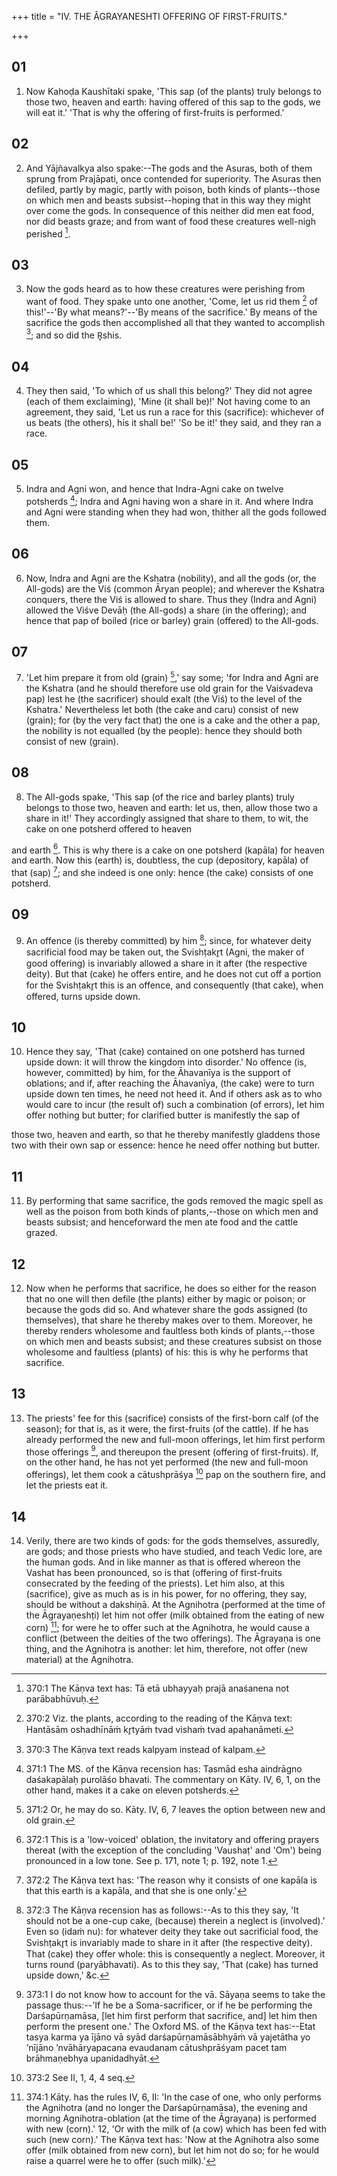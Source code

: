 +++
title = "IV. THE ÂGRAYANESHTI  OFFERING OF FIRST-FRUITS."

+++


## 01
1. Now Kahoḍa Kaushītaki spake, 'This sap (of the plants) truly belongs to those two, heaven and earth: having offered of this sap to the gods, we will eat it.' 'That is why the offering of first-fruits is performed.'

## 02
2. And Yājñavalkya also spake:--The gods and the Asuras, both of them sprung from Prajāpati, once contended for superiority. The Asuras then defiled, partly by magic, partly with poison, both kinds of plants--those on which men and beasts subsist--hoping that in this way they might over come the gods. In consequence of this neither did men eat food, nor did beasts graze; and from want of food these creatures well-nigh perished [^fn_821].

[^fn_821]: 370:1 The Kāṇva text has: Tā etā ubhayyaḥ prajā anaśanena not parābabhūvuḥ.

## 03
3. Now the gods heard as to how these creatures were perishing from want of food. They spake unto one another, 'Come, let us rid them [^fn_822] of this!'--'By what means?'--'By means of the sacrifice.' By means of the sacrifice the gods then accomplished all that they wanted to accomplish [^fn_823]; and so did the R̥shis.

[^fn_822]: 370:2 Viz. the plants, according to the reading of the Kāṇva text: Hantāsām oshadhīnāṁ kr̥tyāṁ tvad vishaṁ tvad apahanāmeti.

[^fn_823]: 370:3 The Kāṇva text reads kalpyam instead of kalpam.

## 04
4. They then said, 'To which of us shall this belong?' They did not agree (each of them exclaiming), 'Mine (it shall be)!' Not having come to an agreement, they said, 'Let us run a race for this (sacrifice): whichever of us beats (the others), his it shall be!' 'So be it!' they said, and they ran a race.

## 05
5. Indra and Agni won, and hence that Indra-Agni cake on twelve potsherds [^fn_824]; Indra and Agni having won a share in it. And where Indra and Agni were standing when they had won, thither all the gods followed them.

[^fn_824]: 371:1 The MS. of the Kāṇva recension has: Tasmād esha aindrāgno daśakapālaḥ purolāśo bhavati. The commentary on Kāty. IV, 6, 1, on the other hand, makes it a cake on eleven potsherds.

## 06
6. Now, Indra and Agni are the Kshatra (nobility), and all the gods (or, the All-gods) are the Viś (common Āryan people); and wherever the Kshatra conquers, there the Viś is allowed to share. Thus they (Indra and Agni) allowed the Viśve Devāḥ (the All-gods) a share (in the offering); and hence that pap of boiled (rice or barley) grain (offered) to the All-gods.

## 07
7. 'Let him prepare it from old (grain) [^fn_825],' say some; 'for Indra and Agni are the Kshatra (and he should therefore use old grain for the Vaiśvadeva pap) lest he (the sacrificer) should exalt (the Viś) to the level of the Kshatra.' Nevertheless let both (the cake and caru) consist of new (grain); for (by the very fact that) the one is a cake and the other a pap, the nobility is not equalled (by the people): hence they should both consist of new (grain).

[^fn_825]: 371:2 Or, he may do so. Kāty. IV, 6, 7 leaves the option between new and old grain.

## 08
8. The All-gods spake, 'This sap (of the rice and barley plants) truly belongs to those two, heaven and earth: let us, then, allow those two a share in it!' They accordingly assigned that share to them, to wit, the cake on one potsherd offered to heaven

and earth [^fn_826]. This is why there is a cake on one potsherd (kapāla) for heaven and earth. Now this (earth) is, doubtless, the cup (depository, kapāla) of that (sap) [^fn_827]; and she indeed is one only: hence (the cake) consists of one potsherd.

[^fn_826]: 372:1 This is a 'low-voiced' oblation, the invitatory and offering prayers thereat (with the exception of the concluding 'Vaushaṭ' and 'Om') being pronounced in a low tone. See p. 171, note 1; p. 192, note 1.

[^fn_827]: 372:2 The Kāṇva text has: 'The reason why it consists of one kapāla is that this earth is a kapāla, and that she is one only.'

## 09
9. An offence (is thereby committed) by him [^fn_828]; since, for whatever deity sacrificial food may be taken out, the Svishṭakr̥t (Agni, the maker of good offering) is invariably allowed a share in it after (the respective deity). But that (cake) he offers entire, and he does not cut off a portion for the Svishṭakr̥t this is an offence, and consequently (that cake), when offered, turns upside down.

[^fn_828]: 372:3 The Kāṇva recension has as follows:--As to this they say, 'It should not be a one-cup cake, (because) therein a neglect is (involved).' Even so (idaṁ nu): for whatever deity they take out sacrificial food, the Svishṭakr̥t is invariably made to share in it after (the respective deity). That (cake) they offer whole: this is consequently a neglect. Moreover, it turns round (paryābhavati). As to this they say, 'That (cake) has turned upside down,' &c.

## 10
10. Hence they say, 'That (cake) contained on one potsherd has turned upside down: it will throw the kingdom into disorder.' No offence (is, however, committed) by him, for the Āhavanīya is the support of oblations; and if, after reaching the Āhavanīya, (the cake) were to turn upside down ten times, he need not heed it. And if others ask as to who would care to incur (the result of) such a combination (of errors), let him offer nothing but butter; for clarified butter is manifestly the sap of

those two, heaven and earth, so that he thereby manifestly gladdens those two with their own sap or essence: hence he need offer nothing but butter.

## 11
11. By performing that same sacrifice, the gods removed the magic spell as well as the poison from both kinds of plants,--those on which men and beasts subsist; and henceforward the men ate food and the cattle grazed.

## 12
12. Now when he performs that sacrifice, he does so either for the reason that no one will then defile (the plants) either by magic or poison; or because the gods did so. And whatever share the gods assigned (to themselves), that share he thereby makes over to them. Moreover, he thereby renders wholesome and faultless both kinds of plants,--those on which men and beasts subsist; and these creatures subsist on those wholesome and faultless (plants) of his: this is why he performs that sacrifice.

## 13
13. The priests' fee for this (sacrifice) consists of the first-born calf (of the season); for that is, as it were, the first-fruits (of the cattle). If he has already performed the new and full-moon offerings, let him first perform those offerings [^fn_829], and thereupon the present (offering of first-fruits). If, on the other hand, he has not yet performed (the new and full-moon offerings), let them cook a cātushprāśya [^fn_830] pap on the southern fire, and let the priests eat it.

[^fn_829]: 373:1 I do not know how to account for the vā. Sāyaṇa seems to take the passage thus:--'If he be a Soma-sacrificer, or if he be performing the Darśapūrṇamāsa, [let him first perform that sacrifice, and] let him then perform the present one.' The Oxford MS. of the Kāṇva text has:--Etat tasya karma ya ījāno vā syād darśapūrṇamāsābhyāṁ vā yajetātha yo ’nījāno ’nvāhāryapacana evaudanam cātushprāśyam pacet tam brāhmaṇebhya upanidadhyāt.

[^fn_830]: 373:2 See II, 1, 4, 4 seq.

## 14
14. Verily, there are two kinds of gods: for the gods themselves, assuredly, are gods; and those priests who have studied, and teach Vedic lore, are the human gods. And in like manner as that is offered whereon the Vashat has been pronounced, so is that (offering of first-fruits consecrated by the feeding of the priests). Let him also, at this (sacrifice), give as much as is in his power, for no offering, they say, should be without a dakshiṇā. At the Agnihotra (performed at the time of the Āgrayaṇeshṭi) let him not offer (milk obtained from the eating of new corn) [^fn_831]; for were he to offer such at the Agnihotra, he would cause a conflict (between the deities of the two offerings). The Āgrayaṇa is one thing, and the Agnihotra is another: let him, therefore, not offer (new material) at the Agnihotra.

[^fn_831]: 374:1 Kāty. has the rules IV, 6, II: 'In the case of one, who only performs the Agnihotra (and no longer the Darśapūrṇamāsa), the evening and morning Agnihotra-oblation (at the time of the Āgrayaṇa) is performed with new (corn).' 12, 'Or with the milk of (a cow) which has been fed with such (new corn).' The Kāṇva text has: 'Now at the Agnihotra also some offer (milk obtained from new corn), but let him not do so; for he would raise a quarrel were he to offer (such milk).'

